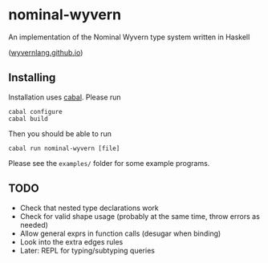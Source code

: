 # nominal-wyvern

An implementation of the Nominal Wyvern type system written in Haskell

([wyvernlang.github.io](http://wyvernlang.github.io/))

## Installing
Installation uses [cabal](https://www.haskell.org/cabal/).
Please run
```
cabal configure
cabal build
```

Then you should be able to run
```
cabal run nominal-wyvern [file]
```
Please see the ```examples/``` folder for some example programs.

## TODO
* Check that nested type declarations work
* Check for valid shape usage (probably at the same time, throw errors as needed)
* Allow general exprs in function calls (desugar when binding)
* Look into the extra edges rules
* Later: REPL for typing/subtyping queries
